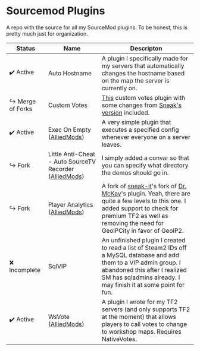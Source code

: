 # Sourcemod Plugins

A repo with the source for all my SourceMod plugins. To be honest, this is pretty much just for organization.

Status | Name | Descripton
---    | ---  | ---
:heavy_check_mark: Active | Auto Hostname | A plugin I specifically made for my servers that automatically changes the hostname based on the map the server is currently on.
:arrow_right_hook: Merge of Forks | Custom Votes | [This](https://github.com/caxanga334/cvreduxmodified) custom votes plugin with some changes from [Sneak's version](https://github.com/Sneaks-Community/cvreduxmodified) included.
:heavy_check_mark: Active | Exec On Empty ([AlliedMods](https://forums.alliedmods.net/showthread.php?t=325949)) | A very simple plugin that executes a specified config whenever everyone on a server leaves.
:arrow_right_hook: Fork | Little Anti-Cheat - Auto SourceTV Recorder ([AlliedMods](https://forums.alliedmods.net/showpost.php?p=2709181&postcount=8)) | I simply added a convar so that you can specify what directory the demos should go in.
:arrow_right_hook: Fork | Player Analytics ([AlliedMods](https://forums.alliedmods.net/showpost.php?p=2716328&postcount=373)) | A fork of [sneak-it](https://github.com/sneak-it/PlayerAnalytics)'s fork of [Dr. McKay](https://forums.alliedmods.net/showthread.php?t=230832)'s plugin. Yeah, there are quite a few levels to this one. I added support to check for premium TF2 as well as removing the need for GeoIPCity in favor of GeoIP2.
:x: Incomplete | SqlVIP | An unfinished plugin I created to read a list of Steam2 IDs off a MySQL database and add them to a VIP admin group. I abandoned this after I realized SM has sqladmins already. I may finish it at some point for fun.
:heavy_check_mark: Active | WsVote ([AlliedMods](https://forums.alliedmods.net/showthread.php?p=2717878)) | A plugin I wrote for my TF2 servers (and only supports TF2 at the moment) that allows players to call votes to change to workshop maps. Requires NativeVotes.

